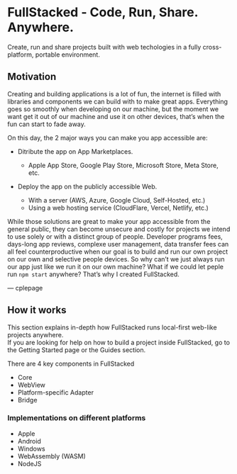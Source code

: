 # FullStacked - Code, Run, Share. Anywhere.

Create, run and share projects built with web techologies in a fully cross-platform, portable environment.

## Motivation

Creating and building applications is a lot of fun, the internet is filled with libraries and components we can build with to make great apps. Everything goes so smoothly when developing on our machine, but the moment we want get it out of our machine and use it on other devices, that’s when the fun can start to fade away.

On this day, the 2 major ways you can make you app accessible are:

*   Ditribute the app on App Marketplaces.

    *   Apple App Store, Google Play Store, Microsoft Store, Meta Store, etc.

*   Deploy the app on the publicly accessible Web.

    *   With a server (AWS, Azure, Google Cloud, Self-Hosted, etc.)
    *   Using a web hosting service (CloudFlare, Vercel, Netlify, etc.)

While those solutions are great to make your app accessible from the general public, they can become unsecure and costly for projects we intend to use solely or with a distinct group of people. Developer programs fees, days-long app reviews, complexe user management, data transfer fees can all feel counterproductive when our goal is to build and run our own project on our own and selective people devices. So why can’t we just always run our app just like we run it on our own machine? What if we could let peple run `npm start` anywhere? That’s why I created FullStacked.

— cplepage

## How it works

This section explains in-depth how FullStacked runs local-first web-like projects anywhere.\
If you are looking for help on how to build a project inside FullStacked, go to the Getting Started page or the Guides section.

There are 4 key components in FullStacked

*   Core
*   WebView
*   Platform-specific Adapter
*   Bridge

### Implementations on different platforms

*   Apple
*   Android
*   Windows
*   WebAssembly (WASM)
*   NodeJS
